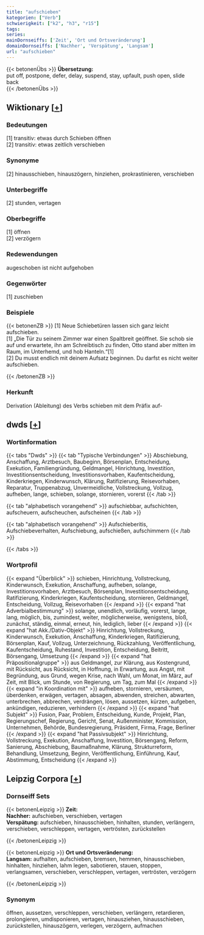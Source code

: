 ```yaml
---
title: "aufschieben"
kategorien: ["Verb"]
schwierigkeit: ["k2", "h3", "r15"]
tags:
series:
mainDornseiffs: ['Zeit', 'Ort und Ortsveränderung']
domainDornseiffs: ['Nachher', 'Verspätung', 'Langsam']
url: "aufschieben"
---
```


{{< betonenÜbs >}}
**Übersetzung:**  
put off, postpone, defer, delay, suspend, stay, upfault, push  open, slide  back  
{{< /betonenÜbs >}}

## Wiktionary [[+](https://de.wiktionary.org/wiki/aufschieben)]

### Bedeutungen
[1] transitiv: etwas durch Schieben öffnen  
[2] transitiv: etwas zeitlich verschieben  

### Synonyme
[2] hinausschieben, hinauszögern, hinziehen, prokrastinieren, verschieben  

### Unterbegriffe
[2] stunden, vertagen  

### Oberbegriffe
[1] öffnen  
[2] verzögern  

### Redewendungen
augeschoben ist nicht aufgehoben  

### Gegenwörter
[1] zuschieben  

### Beispiele
{{< betonenZB >}}
[1] Neue Schiebetüren lassen sich ganz leicht aufschieben.  
[1] „Die Tür zu seinem Zimmer war einen Spaltbreit geöffnet. Sie schob sie auf und erwartete, ihn am Schreibtisch zu finden, Otto stand aber mitten im Raum, im Unterhemd, und hob Hanteln.“[1]  
[2] Du musst endlich mit deinem Aufsatz beginnen. Du darfst es nicht weiter aufschieben.  

{{< /betonenZB >}}
### Herkunft
Derivation (Ableitung) des Verbs schieben mit dem Präfix auf-  



## dwds [[+](https://www.dwds.de/wb/aufschieben)]

### Wortinformation
{{< tabs "Dwds" >}}
{{< tab "Typische Verbindungen" >}}
Abschiebung, Anschaffung, Arztbesuch, Baubeginn, Börsenplan, Entscheidung, Exekution, Familiengründung, Geldmangel, Hinrichtung, Investition, Investitionsentscheidung, Investitionsvorhaben, Kaufentscheidung, Kinderkriegen, Kinderwunsch, Klärung, Ratifizierung, Reisevorhaben, Reparatur, Truppenabzug, Unvermeidliche, Vollstreckung, Vollzug, aufheben, lange, schieben, solange, stornieren, vorerst
{{< /tab >}}

{{< tab "alphabetisch vorangehend" >}}
aufschiebbar, aufschichten, aufscheuern, aufscheuchen, aufscheinen
{{< /tab >}}

{{< tab "alphabetisch vorangehend" >}}
Aufschieberitis, Aufschiebeverhalten, Aufschiebung, aufschießen, aufschimmern
{{< /tab >}}

{{< /tabs >}}

### Wortprofil
{{< expand "Überblick" >}} schieben, Hinrichtung, Vollstreckung, Kinderwunsch, Exekution, Anschaffung, aufheben, solange, Investitionsvorhaben, Arztbesuch, Börsenplan, Investitionsentscheidung, Ratifizierung, Kinderkriegen, Kaufentscheidung, stornieren, Geldmangel, Entscheidung, Vollzug, Reisevorhaben {{< /expand >}}
{{< expand "hat Adverbialbestimmung" >}} solange, unendlich, vorläufig, vorerst, lange, lang, möglich, bis, zumindest, weiter, möglicherweise, wenigstens, bloß, zunächst, ständig, einmal, erneut, hin, lediglich, lieber {{< /expand >}}
{{< expand "hat Akk./Dativ-Objekt" >}} Hinrichtung, Vollstreckung, Kinderwunsch, Exekution, Anschaffung, Kinderkriegen, Ratifizierung, Börsenplan, Kauf, Vollzug, Unterzeichnung, Rückzahlung, Veröffentlichung, Kaufentscheidung, Ruhestand, Investition, Entscheidung, Beitritt, Börsengang, Umsetzung {{< /expand >}}
{{< expand "hat Präpositionalgruppe" >}} aus Geldmangel, zur Klärung, aus Kostengrund, mit Rücksicht, aus Rücksicht, in Hoffnung, in Erwartung, aus Angst, mit Begründung, aus Grund, wegen Krise, nach Wahl, um Monat, im März, auf Zeit, mit Blick, um Stunde, von Regierung, um Tag, zum Mal {{< /expand >}}
{{< expand "in Koordination mit" >}} aufheben, stornieren, versäumen, überdenken, erwägen, vertagen, absagen, abwenden, streichen, abwarten, unterbrechen, abbrechen, verdrängen, lösen, aussetzen, kürzen, aufgeben, ankündigen, reduzieren, verhindern {{< /expand >}}
{{< expand "hat Subjekt" >}} Fusion, Paar, Problem, Entscheidung, Kunde, Projekt, Plan, Regierungschef, Regierung, Gericht, Senat, Außenminister, Kommission, Unternehmen, Behörde, Bundesregierung, Präsident, Firma, Frage, Berliner {{< /expand >}}
{{< expand "hat Passivsubjekt" >}} Hinrichtung, Vollstreckung, Exekution, Anschaffung, Investition, Börsengang, Reform, Sanierung, Abschiebung, Baumaßnahme, Klärung, Strukturreform, Behandlung, Umsetzung, Beginn, Veröffentlichung, Einführung, Kauf, Abstimmung, Entscheidung {{< /expand >}}

## Leipzig Corpora [[+](https://corpora.uni-leipzig.de/en/res?word=aufschieben&corpusId=deu_newscrawl-public_2018)]

### Dornseiff Sets
{{< betonenLeipzig >}}
**Zeit:**  
**Nachher:** aufschieben, verschieben, vertagen  
**Verspätung:** aufschieben, hinausschieben, hinhalten, stunden, verlängern, verschieben, verschleppen, vertagen, vertrösten, zurückstellen  

{{< /betonenLeipzig >}}


{{< betonenLeipzig >}}
**Ort und Ortsveränderung:**  
**Langsam:** aufhalten, aufschieben, bremsen, hemmen, hinausschieben, hinhalten, hinziehen, lahm legen, sabotieren, stauen, stoppen, verlangsamen, verschieben, verschleppen, vertagen, vertrösten, verzögern  

{{< /betonenLeipzig >}}

### Synonym
öffnen, aussetzen, verschleppen, verschieben, verlängern, retardieren, prolongieren, umdisponieren, vertagen, hinausziehen, hinausschieben, zurückstellen, hinauszögern, verlegen, verzögern, aufmachen

